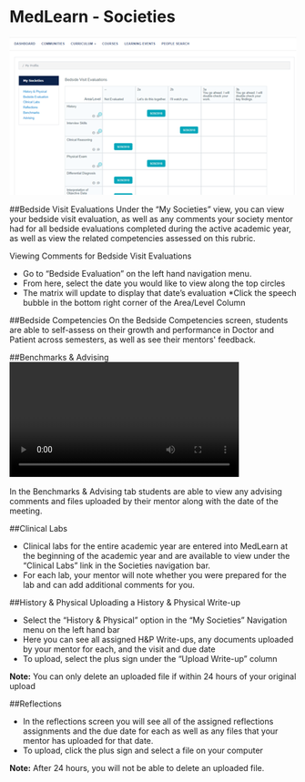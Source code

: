 # MedLearn - Societies


![Societies](./images/student-societies.png)



##Bedside Visit Evaluations
Under the “My Societies” view, you can view your bedside visit evaluation, as well as any comments your society mentor had for all bedside evaluations completed during the active academic year, as well as view the related competencies assessed on this rubric.
 
Viewing Comments for Bedside Visit Evaluations

* Go to “Bedside Evaluation” on the left hand navigation menu.
* From here, select the date you would like to view along the top circles
* The matrix will update to display that date’s evaluation
*Click the speech bubble in the bottom right corner of the Area/Level Column 

##Bedside Competencies
On the Bedside Competencies screen, students are able to self-assess on their growth and performance in Doctor and Patient across semesters, as well as see their mentors' feedback. 

##Benchmarks & Advising
<video width="80%" controls="controls">
<source src="https://arizona.box.com/shared/static/01vyxyr18tt4oaxle56drutxuuyff0qt.mp4" type="video/mp4">
</video>

In the Benchmarks & Advising tab students are able to view any advising comments and files uploaded by their mentor along with the date of the meeting.


##Clinical Labs
* Clinical labs for the entire academic year are entered into MedLearn at the beginning of the academic year and are available to view under the “Clinical Labs” link in the Societies navigation bar.
* For each lab, your mentor will note whether you were prepared for the lab and can add additional comments for you.   


##History & Physical
Uploading a History & Physical Write-up 

* Select the “History & Physical” option in the “My Societies” Navigation menu on the left hand bar
* Here you can see all assigned H&P Write-ups, any documents uploaded by your mentor for each, and the 	visit and due date 
* To upload, select the plus sign under the “Upload Write-up” column

**Note:** You can only delete an uploaded file if within 24 hours of your original upload


##Reflections
* In the reflections screen you will see all of the assigned reflections assignments and the due date for each as well as any files that your mentor has uploaded for that date.
* To upload, click the plus sign and select a file on your computer

**Note:** After 24 hours, you will not be able to delete an uploaded file.


